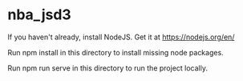 # nba_jsd3

If you haven't already, install NodeJS. Get it at https://nodejs.org/en/

Run npm install in this directory to install missing node packages.

Run npm run serve in this directory to run the project locally.
